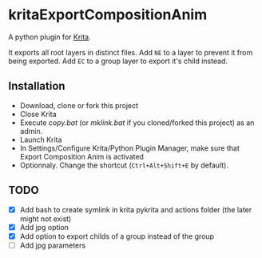# kritaExportCompositionAnim

A python plugin for [Krita](https://krita.org/).

It exports all root layers in distinct files.
Add `NE` to a layer to prevent it from being exported.
Add `EC` to a group layer to export it's child instead.

## Installation

- Download, clone or fork this project
- Close Krita
- Execute *copy.bat* (or *mklink.bat* if you cloned/forked this project) as an admin.
- Launch Krita 
- In Settings/Configure Krita/Python Plugin Manager, make sure that Export Composition Anim is activated
- Optionnaly. Change the shortcut (`Ctrl+Alt+Shift+E` by default).

## TODO
- [x] Add bash to create symlink in krita pykrita and actions folder (the later might not exist)
- [x] Add jpg option
- [x] Add option to export childs of a group instead of the group
- [ ] Add jpg parameters 